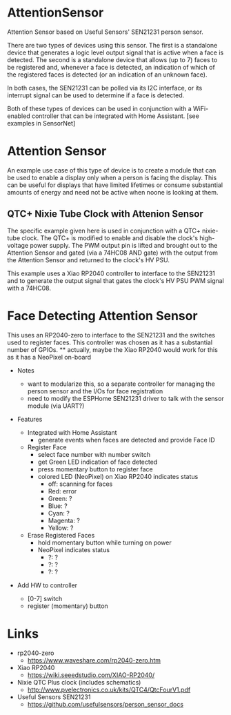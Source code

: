 # AttentionSensor
Attention Sensor based on Useful Sensors' SEN21231 person sensor.

There are two types of devices using this sensor.  The first is a standalone
device that generates a logic level output signal that is active when a face
is detected. The second is a standalone device that allows (up to 7) faces to
be registered and, whenever a face is detected, an indication of which of the
registered faces is detected (or an indication of an unknown face).

In both cases, the SEN21231 can be polled via its I2C interface, or its
interrupt signal can be used to determine if a face is detected.

Both of these types of devices can be used in conjunction with a WiFi-enabled
controller that can be integrated with Home Assistant. [see examples in SensorNet]

# Attention Sensor

An example use case of this type of device is to create a module that can be
used to enable a display only when a person is facing the display. This can be
useful for displays that have limited lifetimes or consume substantial amounts
of energy and need not be active when noone is looking at them.

## QTC+ Nixie Tube Clock with Attenion Sensor
The specific example given here is used in conjunction with a QTC+ nixie-tube
clock. The QTC+ is modified to enable and disable the clock's high-voltage
power supply. The PWM output pin is lifted and brought out to the Attention
Sensor and gated (via a 74HC08 AND gate) with the output from the Attention
Sensor and returned to the clock's HV PSU.

This example uses a Xiao RP2040 controller to interface to the SEN21231 and to
generate the output signal that gates the clock's HV PSU PWM signal with a
74HC08.

# Face Detecting Attention Sensor

This uses an RP2040-zero to interface to the SEN21231 and the switches used to
register faces. This controller was chosen as it has a substantial number of
GPIOs.
** actually, maybe the Xiao RP2040 would work for this as it has a NeoPixel on-board

* Notes
  - want to modularize this, so a separate controller for managing the person sensor and the I/Os for face registration
  - need to modify the ESPHome SEN21231 driver to talk with the sensor module (via UART?)

* Features
  - Integrated with Home Assistant
    * generate events when faces are detected and provide Face ID
  - Register Face
    * select face number with number switch
    * get Green LED indication of face detected
    * press momentary button to register face
    * colored LED (NeoPixel) on Xiao RP2040 indicates status
      - off: scanning for faces
      - Red: error
      - Green: ?
      - Blue: ?
      - Cyan: ?
      - Magenta: ?
      - Yellow: ?
  - Erase Registered Faces
    * hold momentary button while turning on power
    * NeoPixel indicates status
      - ?: ?
      - ?: ?
      - ?: ?
* Add HW to controller
  - [0-7] switch
  - register (momentary) button

# Links
* rp2040-zero
  - https://www.waveshare.com/rp2040-zero.htm
* Xiao RP2040
  - https://wiki.seeedstudio.com/XIAO-RP2040/
* Nixie QTC Plus clock (includes schematics)
  - http://www.pvelectronics.co.uk/kits/QTC4/QtcFourV1.pdf
* Useful Sensors SEN21231
  - https://github.com/usefulsensors/person_sensor_docs
